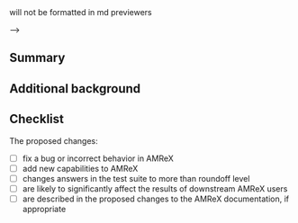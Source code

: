 <!-- Thank you for your pull request to AMReX!

  1. Be sure the title above is descriptive
  2. Provide a summary of the proposed changes
  3. Provide any background to help reviewers understand the proposed changes
  4. Fill out the checklist (using [x] to check the box)

NOTE: All text between <-- and --> will not be formatted in md previewers
-->

## Summary

## Additional background

## Checklist

The proposed changes:
- [ ] fix a bug or incorrect behavior in AMReX
- [ ] add new capabilities to AMReX
- [ ] changes answers in the test suite to more than roundoff level
- [ ] are likely to significantly affect the results of downstream AMReX users
- [ ] are described in the proposed changes to the AMReX documentation, if appropriate
